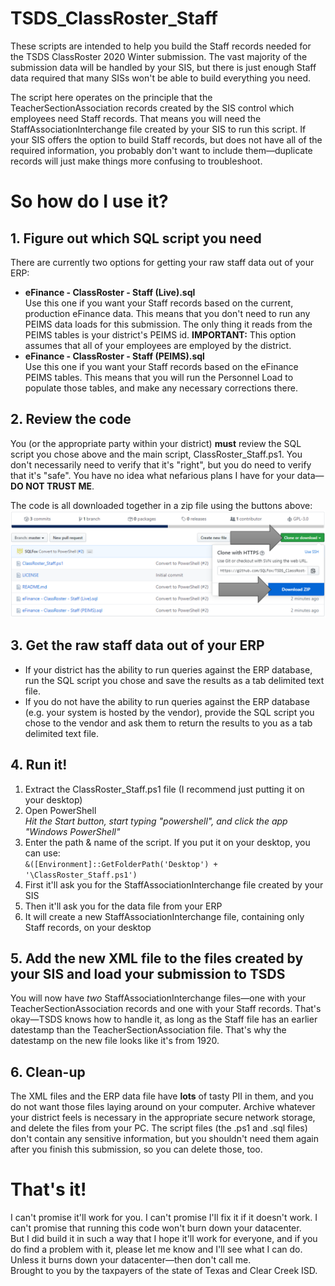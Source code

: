 # TSDS_ClassRoster_Staff
These scripts are intended to help you build the Staff records needed for the TSDS ClassRoster 2020 Winter submission. The vast majority of the submission data will be handled by your SIS, but there is just enough Staff data required that many SISs won't be able to build everything you need.

The script here operates on the principle that the TeacherSectionAssociation records created by the SIS control which employees need Staff records. That means you will need the StaffAssociationInterchange file created by your SIS to run this script. If your SIS offers the option to build Staff records, but does not have all of the required information, you probably don't want to include them—duplicate records will just make things more confusing to troubleshoot.

# So how do I use it?
## 1. Figure out which SQL script you need
There are currently two options for getting your raw staff data out of your ERP:
* **eFinance - ClassRoster - Staff (Live).sql**  
Use this one if you want your Staff records based on the current, production eFinance data. This means that you don't need to run any PEIMS data loads for this submission. The only thing it reads from the PEIMS tables is your district's PEIMS id. **IMPORTANT:** This option assumes that all of your employees are employed by the district.
* **eFinance - ClassRoster - Staff (PEIMS).sql**  
Use this one if you want your Staff records based on the eFinance PEIMS tables. This means that you will run the Personnel Load to populate those tables, and make any necessary corrections there.
## 2. Review the code
You (or the appropriate party within your district) **must** review the SQL script you chose above and the main script, ClassRoster_Staff.ps1. You don't necessarily need to verify that it's "right", but you do need to verify that it's "safe". You have no idea what nefarious plans I have for your data—**DO NOT TRUST ME**.  
  
The code is all downloaded together in a zip file using the buttons above:
![download screenshot](/download.PNG)
## 3. Get the raw staff data out of your ERP
* If your district has the ability to run queries against the ERP database, run the SQL script you chose and save the results as a tab delimited text file.
* If you do not have the ability to run queries against the ERP database (e.g. your system is hosted by the vendor), provide the SQL script you chose to the vendor and ask them to return the results to you as a tab delimited text file.
## 4. Run it!
  1. Extract the ClassRoster_Staff.ps1 file (I recommend just putting it on your desktop)
  1. Open PowerShell  
*Hit the Start button, start typing "powershell", and click the app "Windows PowerShell"*
  1. Enter the path & name of the script. If you put it on your desktop, you can use:  
`&([Environment]::GetFolderPath('Desktop') + '\ClassRoster_Staff.ps1')`
  1. First it'll ask you for the StaffAssociationInterchange file created by your SIS
  1. Then it'll ask you for the data file from your ERP
  1. It will create a new StaffAssociationInterchange file, containing only Staff records, on your desktop
## 5. Add the new XML file to the files created by your SIS and load your submission to TSDS
You will now have *two* StaffAssociationInterchange files—one with your TeacherSectionAssociation records and one with your Staff records. That's okay—TSDS knows how to handle it, as long as the Staff file has an earlier datestamp than the TeacherSectionAssociation file. That's why the datestamp on the new file looks like it's from 1920.
## 6. Clean-up
The XML files and the ERP data file have **lots** of tasty PII in them, and you do not want those files laying around on your computer. Archive whatever your district feels is necessary in the appropriate secure network storage, and delete the files from your PC. The script files (the .ps1 and .sql files) don't contain any sensitive information, but you shouldn't need them again after you finish this submission, so you can delete those, too.
# That's it!
I can't promise it'll work for you. I can't promise I'll fix it if it doesn't work. I can't promise that running this code won't burn down your datacenter.  
But I did build it in such a way that I hope it'll work for everyone, and if you do find a problem with it, please let me know and I'll see what I can do. Unless it burns down your datacenter—then don't call me.  
Brought to you by the taxpayers of the state of Texas and Clear Creek ISD.
